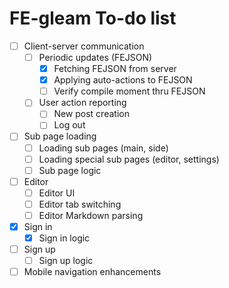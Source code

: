 # FE-gleam To-do list

-   [ ] Client-server communication
    -   [ ] Periodic updates (FEJSON)
        -   [x] Fetching FEJSON from server
        -   [x] Applying auto-actions to FEJSON
        -   [ ] Verify compile moment thru FEJSON
    -   [ ] User action reporting
        -   [ ] New post creation
        -   [ ] Log out
-   [ ] Sub page loading
    -   [ ] Loading sub pages (main, side)
    -   [ ] Loading special sub pages (editor, settings)
    -   [ ] Sub page logic
-   [ ] Editor
    -   [ ] Editor UI
    -   [ ] Editor tab switching
    -   [ ] Editor Markdown parsing
-   [x] Sign in
    -   [x] Sign in logic
-   [ ] Sign up
    -   [ ] Sign up logic
-   [ ] Mobile navigation enhancements
